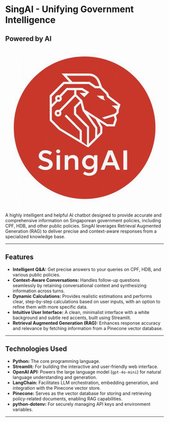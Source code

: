 # SingAI - Unifying Government Intelligence

## Powered by AI

![SingAI Logo](logo.png)

A highly intelligent and helpful AI chatbot designed to provide accurate and comprehensive information on Singaporean government policies, including CPF, HDB, and other public policies. SingAI leverages Retrieval Augmented Generation (RAG) to deliver precise and context-aware responses from a specialized knowledge base.

---

##  Features

* **Intelligent Q&A:** Get precise answers to your queries on CPF, HDB, and various public policies.
* **Context-Aware Conversations:** Handles follow-up questions seamlessly by retaining conversational context and synthesizing information across turns.
* **Dynamic Calculations:** Provides realistic estimations and performs clear, step-by-step calculations based on user inputs, with an option to refine them with more specific data.
* **Intuitive User Interface:** A clean, minimalist interface with a white background and subtle red accents, built using Streamlit.
* **Retrieval Augmented Generation (RAG):** Enhances response accuracy and relevance by fetching information from a Pinecone vector database.

---

##  Technologies Used

* **Python:** The core programming language.
* **Streamlit:** For building the interactive and user-friendly web interface.
* **OpenAI API:** Powers the large language model (`gpt-4o-mini`) for natural language understanding and generation.
* **LangChain:** Facilitates LLM orchestration, embedding generation, and integration with the Pinecone vector store.
* **Pinecone:** Serves as the vector database for storing and retrieving policy-related documents, enabling RAG capabilities.
* **python-dotenv:** For securely managing API keys and environment variables.

---

